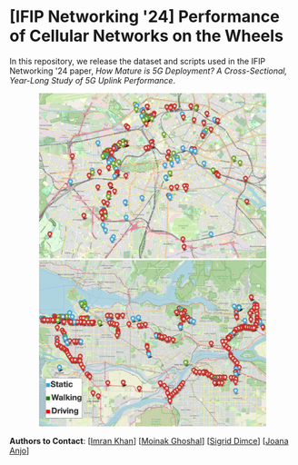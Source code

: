 # [IFIP Networking '24] Performance of Cellular Networks on the Wheels

In this repository, we release the dataset and scripts used in the IFIP Networking '24
paper, *How Mature is 5G Deployment? A Cross-Sectional, Year-Long Study of 5G Uplink Performance*.

<p align="center">
<img src="figs/berlin_m.png" width="400"/>
<img src="figs/vanc_m.png" width="400"/>
</p>

**Authors to Contact**:
[[Imran Khan](https://imranbuet63.github.io)]
[[Moinak Ghoshal](https://sites.google.com/view/moinak-ghoshal/home)] 
[[Sigrid Dimce]()]
[[Joana Anjo]()]
